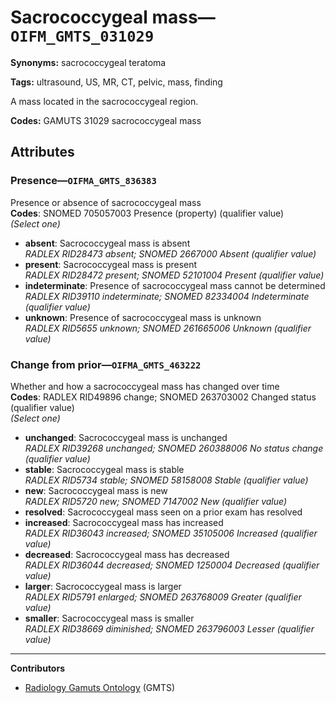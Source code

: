 # Sacrococcygeal mass—`OIFM_GMTS_031029`

**Synonyms:** sacrococcygeal teratoma

**Tags:** ultrasound, US, MR, CT, pelvic, mass, finding

A mass located in the sacrococcygeal region.

**Codes:** GAMUTS 31029 sacrococcygeal mass

## Attributes

### Presence—`OIFMA_GMTS_836383`

Presence or absence of sacrococcygeal mass  
**Codes**: SNOMED 705057003 Presence (property) (qualifier value)  
*(Select one)*

- **absent**: Sacrococcygeal mass is absent  
_RADLEX RID28473 absent; SNOMED 2667000 Absent (qualifier value)_
- **present**: Sacrococcygeal mass is present  
_RADLEX RID28472 present; SNOMED 52101004 Present (qualifier value)_
- **indeterminate**: Presence of sacrococcygeal mass cannot be determined  
_RADLEX RID39110 indeterminate; SNOMED 82334004 Indeterminate (qualifier value)_
- **unknown**: Presence of sacrococcygeal mass is unknown  
_RADLEX RID5655 unknown; SNOMED 261665006 Unknown (qualifier value)_

### Change from prior—`OIFMA_GMTS_463222`

Whether and how a sacrococcygeal mass has changed over time  
**Codes**: RADLEX RID49896 change; SNOMED 263703002 Changed status (qualifier value)  
*(Select one)*

- **unchanged**: Sacrococcygeal mass is unchanged  
_RADLEX RID39268 unchanged; SNOMED 260388006 No status change (qualifier value)_
- **stable**: Sacrococcygeal mass is stable  
_RADLEX RID5734 stable; SNOMED 58158008 Stable (qualifier value)_
- **new**: Sacrococcygeal mass is new  
_RADLEX RID5720 new; SNOMED 7147002 New (qualifier value)_
- **resolved**: Sacrococcygeal mass seen on a prior exam has resolved  
- **increased**: Sacrococcygeal mass has increased  
_RADLEX RID36043 increased; SNOMED 35105006 Increased (qualifier value)_
- **decreased**: Sacrococcygeal mass has decreased  
_RADLEX RID36044 decreased; SNOMED 1250004 Decreased (qualifier value)_
- **larger**: Sacrococcygeal mass is larger  
_RADLEX RID5791 enlarged; SNOMED 263768009 Greater (qualifier value)_
- **smaller**: Sacrococcygeal mass is smaller  
_RADLEX RID38669 diminished; SNOMED 263796003 Lesser (qualifier value)_

---

**Contributors**

- [Radiology Gamuts Ontology](https://gamuts.net/) (GMTS)